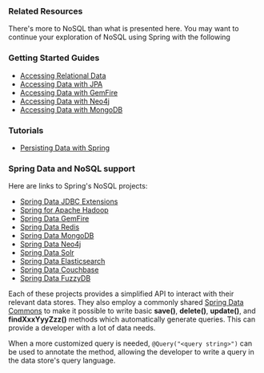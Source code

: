 ### Related Resources

There's more to NoSQL than what is presented here. You may want to continue your exploration of NoSQL using Spring with the following

### Getting Started Guides

* [Accessing Relational Data][gs-relational-data-access]
* [Accessing Data with JPA][gs-accessing-data-jpa]
* [Accessing Data with GemFire][gs-accessing-data-gemfire]
* [Accessing Data with Neo4j][gs-accessing-data-neo4j]
* [Accessing Data with MongoDB][gs-accessing-data-mongo]

[gs-relational-data-access]: /guides/gs/relational-data-access/
[gs-accessing-data-jpa]: /guides/gs/accessing-data-jpa/
[gs-accessing-data-gemfire]: /guides/gs/accessing-data-gemfire/
[gs-accessing-data-neo4j]: /guides/gs/accessing-data-neo4j/
[gs-accessing-data-mongo]: /guides/gs/accessing-data-mongo/

### Tutorials

* [Persisting Data with Spring][tut-data]

[tut-data]: /guides/tutorials/data/

### Spring Data and NoSQL support

Here are links to Spring's NoSQL projects:

- [Spring Data JDBC Extensions](http://www.springsource.org/spring-data/jdbc-extensions)
- [Spring for Apache Hadoop](http://www.springsource.org/spring-data/hadoop)
- [Spring Data GemFire](http://www.springsource.org/spring-gemfire)
- [Spring Data Redis](http://www.springsource.org/spring-data/redis)
- [Spring Data MongoDB](http://www.springsource.org/spring-data/mongodb)
- [Spring Data Neo4j](http://www.springsource.org/spring-data/neo4j)
- [Spring Data Solr](https://github.com/SpringSource/spring-data-solr)
- [Spring Data Elasticsearch](https://github.com/BioMedCentralLtd/spring-data-elasticsearch)
- [Spring Data Couchbase](https://github.com/couchbaselabs/spring-data-couchbase)
- [Spring Data FuzzyDB](https://github.com/whirlwind-match/fuzzydb-spring/)

Each of these projects provides a simplified API to interact with their relevant data stores. They also employ a commonly shared [Spring Data Commons](http://www.springsource.org/spring-data/commons) to make it possible to write basic **save()**, **delete()**, **update()**, and **findXxxYyyZzz()** methods which automatically generate queries. This can provide a developer with a lot of data needs.

When a more customized query is needed, `@Query("<query string>")` can be used to annotate the method, allowing the developer to write a query in the data store's query language.
